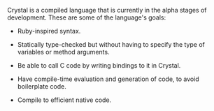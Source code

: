 Crystal is a compiled language that is currently in the alpha stages of development. 
These are some of the language's goals:

* Ruby-inspired syntax.

* Statically type-checked but without having to specify the type of variables or method arguments.

* Be able to call C code by writing bindings to it in Crystal.

* Have compile-time evaluation and generation of code, to avoid boilerplate code.

* Compile to efficient native code.
